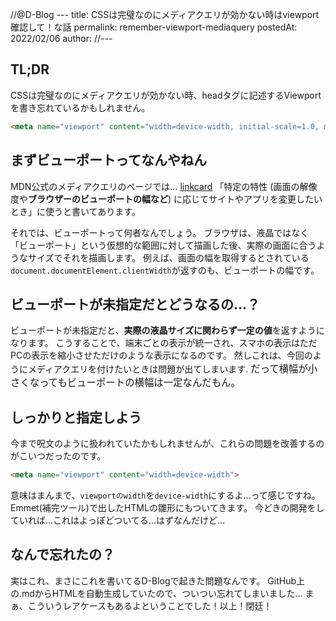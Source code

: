 //@D-Blog ---
title: CSSは完璧なのにメディアクエリが効かない時はviewport確認して！な話
permalink: remember-viewport-mediaquery
postedAt: 2022/02/06
author:
//---

## TL;DR
CSSは完璧なのにメディアクエリが効かない時、headタグに記述するViewportを書き忘れているかもしれません。
```html
<meta name="viewport" content="width=device-width, initial-scale=1.0, maximum-scale=1.0, minimum-scale=1.0">
```

## まずビューポートってなんやねん

MDN公式のメディアクエリのページでは...
[linkcard](https://developer.mozilla.org/ja/docs/Web/CSS/Media_Queries/Using_media_queries)
「特定の特性 (画面の解像度や**ブラウザーのビューポートの幅など**) に応じてサイトやアプリを変更したいとき」に使うと書いてあります。

それでは、ビューポートって何者なんでしょう。
ブラウザは、液晶ではなく「ビューポート」という仮想的な範囲に対して描画した後、実際の画面に合うようなサイズでそれを描画します。
例えば、画面の幅を取得するとされている`document.documentElement.clientWidth`が返すのも、ビューポートの幅です。

## ビューポートが未指定だとどうなるの...？
ビューポートが未指定だと、**実際の液晶サイズに関わらず一定の値**を返すようになります。
こうすることで、端末ごとの表示が統一され、スマホの表示はただPCの表示を縮小させただけのような表示になるのです。
然しこれは、今回のようにメディアクエリを付けたいときは問題が出てしまいます.
<span style="font-size: 110%">だって横幅が小さくなってもビューポートの横幅は一定なんだもん。</div>

## しっかりと指定しよう
今まで呪文のように扱われていたかもしれませんが、これらの問題を改善するのがこいつだったのです。
```html
<meta name="viewport" content="width=device-width">
```
意味はまんまで、`viewportのwidth`を`device-width`にするよ...って感じですね。
Emmet(補完ツール)で出したHTMLの雛形にもついてきます。
今どきの開発をしていれば...これはよっぽどついてる...はずなんだけど...

## なんで忘れたの？
実はこれ、まさにこれを書いてるD-Blogで起きた問題なんです。
GitHub上の.mdからHTMLを自動生成していたので、ついつい忘れてしまいました...
まぁ、こういうレアケースもあるよということでした！以上！閉廷！
